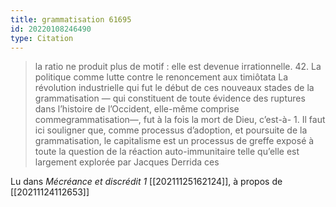 ```yaml
---
title: grammatisation 61695
id: 20220108246490
type: Citation
---
```


> la ratio ne produit plus de motif : elle est devenue irrationnelle. 42. La politique comme lutte contre le renoncement aux timiôtata La révolution industrielle qui fut le début de ces nouveaux stades de la grammatisation — qui constituent de toute évidence des ruptures dans l’histoire de l’Occident, elle-même comprise commegrammatisation—, fut à la fois la mort de Dieu, c’est-à- 1. Il faut ici souligner que, comme processus d’adoption, et poursuite de la grammatisation, le capitalisme est un processus de greffe exposé à toute la question de la réaction auto-immunitaire telle qu’elle est largement explorée par Jacques Derrida ces

Lu dans *Mécréance et discrédit 1* [[20211125162124]], à propos de [[20211124112653]]